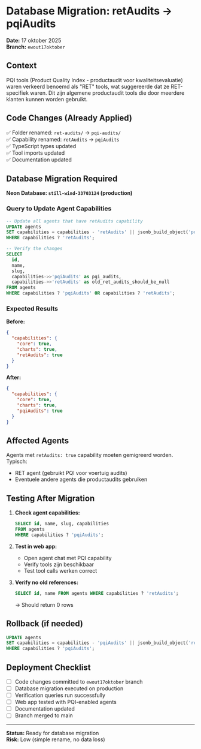 # Database Migration: retAudits → pqiAudits

**Date:** 17 oktober 2025  
**Branch:** `ewout17oktober`

## Context

PQI tools (Product Quality Index - productaudit voor kwaliteitsevaluatie) waren verkeerd benoemd als "RET" tools, wat suggereerde dat ze RET-specifiek waren. Dit zijn algemene productaudit tools die door meerdere klanten kunnen worden gebruikt.

## Code Changes (Already Applied)

✅ Folder renamed: `ret-audits/` → `pqi-audits/`  
✅ Capability renamed: `retAudits` → `pqiAudits`  
✅ TypeScript types updated  
✅ Tool imports updated  
✅ Documentation updated

## Database Migration Required

**Neon Database: `still-wind-33703124` (production)**

### Query to Update Agent Capabilities

```sql
-- Update all agents that have retAudits capability
UPDATE agents
SET capabilities = capabilities - 'retAudits' || jsonb_build_object('pqiAudits', (capabilities->>'retAudits')::boolean)
WHERE capabilities ? 'retAudits';

-- Verify the changes
SELECT
  id,
  name,
  slug,
  capabilities->>'pqiAudits' as pqi_audits,
  capabilities->>'retAudits' as old_ret_audits_should_be_null
FROM agents
WHERE capabilities ? 'pqiAudits' OR capabilities ? 'retAudits';
```

### Expected Results

**Before:**

```json
{
  "capabilities": {
    "core": true,
    "charts": true,
    "retAudits": true
  }
}
```

**After:**

```json
{
  "capabilities": {
    "core": true,
    "charts": true,
    "pqiAudits": true
  }
}
```

## Affected Agents

Agents met `retAudits: true` capability moeten gemigreerd worden. Typisch:

- RET agent (gebruikt PQI voor voertuig audits)
- Eventuele andere agents die productaudits gebruiken

## Testing After Migration

1. **Check agent capabilities:**

   ```sql
   SELECT id, name, slug, capabilities
   FROM agents
   WHERE capabilities ? 'pqiAudits';
   ```

2. **Test in web app:**

   - Open agent chat met PQI capability
   - Verify tools zijn beschikbaar
   - Test tool calls werken correct

3. **Verify no old references:**
   ```sql
   SELECT id, name FROM agents WHERE capabilities ? 'retAudits';
   ```
   → Should return 0 rows

## Rollback (if needed)

```sql
UPDATE agents
SET capabilities = capabilities - 'pqiAudits' || jsonb_build_object('retAudits', (capabilities->>'pqiAudits')::boolean)
WHERE capabilities ? 'pqiAudits';
```

## Deployment Checklist

- [ ] Code changes committed to `ewout17oktober` branch
- [ ] Database migration executed on production
- [ ] Verification queries run successfully
- [ ] Web app tested with PQI-enabled agents
- [ ] Documentation updated
- [ ] Branch merged to main

---

**Status:** Ready for database migration  
**Risk:** Low (simple rename, no data loss)
